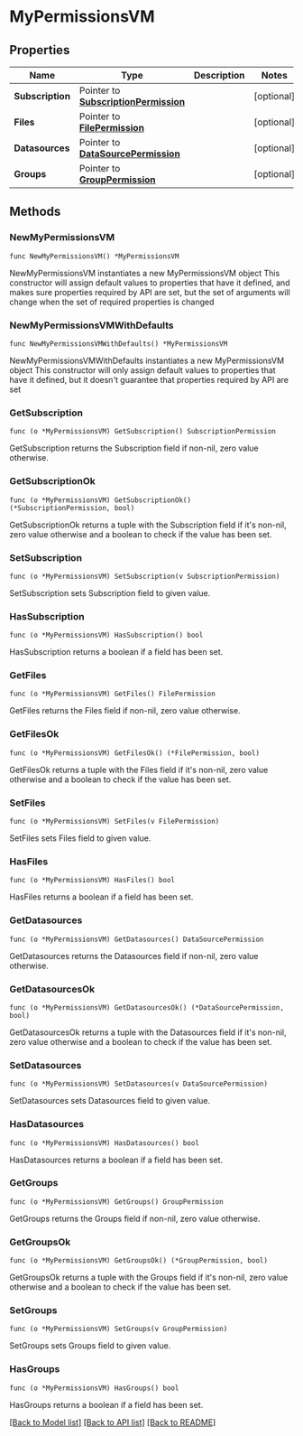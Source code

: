 # MyPermissionsVM

## Properties

Name | Type | Description | Notes
------------ | ------------- | ------------- | -------------
**Subscription** | Pointer to [**SubscriptionPermission**](SubscriptionPermission.md) |  | [optional] 
**Files** | Pointer to [**FilePermission**](FilePermission.md) |  | [optional] 
**Datasources** | Pointer to [**DataSourcePermission**](DataSourcePermission.md) |  | [optional] 
**Groups** | Pointer to [**GroupPermission**](GroupPermission.md) |  | [optional] 

## Methods

### NewMyPermissionsVM

`func NewMyPermissionsVM() *MyPermissionsVM`

NewMyPermissionsVM instantiates a new MyPermissionsVM object
This constructor will assign default values to properties that have it defined,
and makes sure properties required by API are set, but the set of arguments
will change when the set of required properties is changed

### NewMyPermissionsVMWithDefaults

`func NewMyPermissionsVMWithDefaults() *MyPermissionsVM`

NewMyPermissionsVMWithDefaults instantiates a new MyPermissionsVM object
This constructor will only assign default values to properties that have it defined,
but it doesn't guarantee that properties required by API are set

### GetSubscription

`func (o *MyPermissionsVM) GetSubscription() SubscriptionPermission`

GetSubscription returns the Subscription field if non-nil, zero value otherwise.

### GetSubscriptionOk

`func (o *MyPermissionsVM) GetSubscriptionOk() (*SubscriptionPermission, bool)`

GetSubscriptionOk returns a tuple with the Subscription field if it's non-nil, zero value otherwise
and a boolean to check if the value has been set.

### SetSubscription

`func (o *MyPermissionsVM) SetSubscription(v SubscriptionPermission)`

SetSubscription sets Subscription field to given value.

### HasSubscription

`func (o *MyPermissionsVM) HasSubscription() bool`

HasSubscription returns a boolean if a field has been set.

### GetFiles

`func (o *MyPermissionsVM) GetFiles() FilePermission`

GetFiles returns the Files field if non-nil, zero value otherwise.

### GetFilesOk

`func (o *MyPermissionsVM) GetFilesOk() (*FilePermission, bool)`

GetFilesOk returns a tuple with the Files field if it's non-nil, zero value otherwise
and a boolean to check if the value has been set.

### SetFiles

`func (o *MyPermissionsVM) SetFiles(v FilePermission)`

SetFiles sets Files field to given value.

### HasFiles

`func (o *MyPermissionsVM) HasFiles() bool`

HasFiles returns a boolean if a field has been set.

### GetDatasources

`func (o *MyPermissionsVM) GetDatasources() DataSourcePermission`

GetDatasources returns the Datasources field if non-nil, zero value otherwise.

### GetDatasourcesOk

`func (o *MyPermissionsVM) GetDatasourcesOk() (*DataSourcePermission, bool)`

GetDatasourcesOk returns a tuple with the Datasources field if it's non-nil, zero value otherwise
and a boolean to check if the value has been set.

### SetDatasources

`func (o *MyPermissionsVM) SetDatasources(v DataSourcePermission)`

SetDatasources sets Datasources field to given value.

### HasDatasources

`func (o *MyPermissionsVM) HasDatasources() bool`

HasDatasources returns a boolean if a field has been set.

### GetGroups

`func (o *MyPermissionsVM) GetGroups() GroupPermission`

GetGroups returns the Groups field if non-nil, zero value otherwise.

### GetGroupsOk

`func (o *MyPermissionsVM) GetGroupsOk() (*GroupPermission, bool)`

GetGroupsOk returns a tuple with the Groups field if it's non-nil, zero value otherwise
and a boolean to check if the value has been set.

### SetGroups

`func (o *MyPermissionsVM) SetGroups(v GroupPermission)`

SetGroups sets Groups field to given value.

### HasGroups

`func (o *MyPermissionsVM) HasGroups() bool`

HasGroups returns a boolean if a field has been set.


[[Back to Model list]](../README.md#documentation-for-models) [[Back to API list]](../README.md#documentation-for-api-endpoints) [[Back to README]](../README.md)



